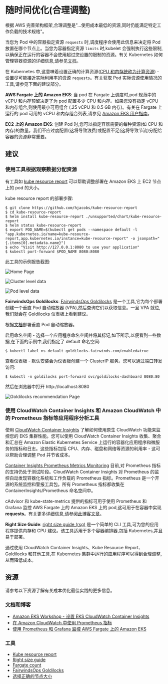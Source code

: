 # 随时间优化(合理调整)

根据 AWS 完善架构框架,合理调整是"...使用成本最低的资源,同时仍能满足特定工作负载的技术规格"。

当您为 Pod 中的容器指定资源 `requests` 时,调度程序会使用此信息来决定将 Pod 放置在哪个节点上。当您为容器指定资源 `limits` 时,kubelet 会强制执行这些限制,以确保正在运行的容器不会使用超过您设置的限制的资源。有关 Kubernetes 如何管理容器资源的详细信息,请参见[文档](https://kubernetes.io/docs/concepts/configuration/manage-resources-containers/)。

在 Kubernetes 中,这意味着设置正确的计算资源([CPU 和内存统称为计算资源](https://kubernetes.io/docs/concepts/configuration/manage-resources-containers/)) - 设置尽可能接近实际利用率的资源 `requests`。有关获取 Pod 实际资源使用情况的工具,请参见下面的建议部分。

**AWS Fargate 上的 Amazon EKS**: 当 pod 在 Fargate 上调度时,pod 规范中的 vCPU 和内存预留决定了为 pod 配置多少 CPU 和内存。如果您没有指定 vCPU 和内存组合,则使用最小可用组合 (.25 vCPU 和 0.5 GB 内存)。有关在 Fargate 上运行的 pod 可用的 vCPU 和内存组合列表,请参见 [Amazon EKS 用户指南](https://docs.aws.amazon.com/eks/latest/userguide/fargate-pod-configuration.html)。

**EC2 上的 Amazon EKS**: 创建 Pod 时,您可以指定容器需要的每种资源(如 CPU 和内存)的数量。我们不应过度配置(这将导致浪费)或配置不足(这将导致节流)分配给容器的资源非常重要。

## 建议
### 使用工具根据观察数据分配资源
有工具如 [kube resource report](https://github.com/hjacobs/kube-resource-report) 可以帮助调整部署在 Amazon EKS 上 EC2 节点上的 pod 的大小。

kube resource report 的部署步骤:
```
$ git clone https://github.com/hjacobs/kube-resource-report
$ cd kube-resource-report
$ helm install kube-resource-report ./unsupported/chart/kube-resource-report
$ helm status kube-resource-report
$ export POD_NAME=$(kubectl get pods --namespace default -l "app.kubernetes.io/name=kube-resource-report,app.kubernetes.io/instance=kube-resource-report" -o jsonpath="{.items[0].metadata.name}")
$ echo "Visit http://127.0.0.1:8080 to use your application"
$ kubectl port-forward $POD_NAME 8080:8080
```
此工具的示例报告截图:

![Home Page](../images/kube-resource-report1.png)

![Cluster level data](../images/kube-resource-report2.png)

![Pod level data](../images/kube-resource-report3.png)

**FairwindsOps Goldilocks**: [FairwindsOps Goldilocks](https://github.com/FairwindsOps/goldilocks) 是一个工具,它为每个部署创建一个垂直 Pod 自动缩放器 (VPA),然后查询它们以获取信息。一旦 VPA 就位,我们就会在 Goldilocks 仪表板上看到建议。

根据[文档](https://docs.aws.amazon.com/eks/latest/userguide/vertical-pod-autoscaler.html)部署垂直 Pod 自动缩放器。

启用命名空间 - 选择一个应用程序命名空间并将其标记,如下所示,以便看到一些数据,在下面的示例中,我们指定了 default 命名空间:

```
$ kubectl label ns default goldilocks.fairwinds.com/enabled=true
```

查看仪表板 - 默认安装会为仪表板创建一个 ClusterIP 服务。您可以通过端口转发访问:

```
$ kubectl -n goldilocks port-forward svc/goldilocks-dashboard 8080:80
```

然后在浏览器中打开 http://localhost:8080

![Goldilocks recommendation Page](../images/Goldilocks.png)

### 使用 CloudWatch Container Insights 和 Amazon CloudWatch 中的 Prometheus 指标等应用程序分析工具

使用 [CloudWatch Container Insights](https://docs.aws.amazon.com/AmazonCloudWatch/latest/monitoring/deploy-container-insights-EKS.html) 了解如何使用原生 CloudWatch 功能来监控您的 EKS 集群性能。您可以使用 CloudWatch Container Insights 收集、聚合和汇总在 Amazon Elastic Kubernetes Service 上运行的容器化应用程序和微服务的指标和日志。这些指标包括 CPU、内存、磁盘和网络等资源的利用率 - 这可以帮助合理调整 Pod 并节省成本。

[Container Insights Prometheus Metrics Monitoring](https://docs.aws.amazon.com/AmazonCloudWatch/latest/monitoring/ContainerInsights-Prometheus-metrics.html) 目前,对 Prometheus 指标的支持仍处于测试阶段。CloudWatch Container Insights 对 Prometheus 的监控自动发现容器化系统和工作负载的 Prometheus 指标。Prometheus 是一个开源的系统监控和警报工具包。所有 Prometheus 指标都收集在 ContainerInsights/Prometheus 命名空间中。

cAdvisor 和 kube-state-metrics 提供的指标可用于使用 Prometheus 和 Grafana 监控 AWS Fargate 上的 Amazon EKS 上的 pod,这可用于在容器中实现 **requests**。有关更多详细信息,请参阅[此博客文章](https://aws.amazon.com/blogs/containers/monitoring-amazon-eks-on-aws-fargate-using-prometheus-and-grafana/)。

**Right Size Guide**: [right size guide (rsg)](https://mhausenblas.info/right-size-guide/) 是一个简单的 CLI 工具,可为您的应用程序提供内存和 CPU 建议。该工具适用于多个容器编排器,包括 Kubernetes,并且易于部署。

通过使用 CloudWatch Container Insights、Kube Resource Report、Goldilocks 和其他工具,在 Kubernetes 集群中运行的应用程序可以得到合理调整,从而降低成本。

## 资源
请参考以下资源了解有关成本优化最佳实践的更多信息。

### 文档和博客
+	[Amazon EKS Workshop - 设置 EKS CloudWatch Container Insights](https://www.eksworkshop.com/intermediate/250_cloudwatch_container_insights/)
+	[在 Amazon CloudWatch 中使用 Prometheus 指标](https://aws.amazon.com/blogs/containers/using-prometheus-metrics-in-amazon-cloudwatch/)
+ [使用 Prometheus 和 Grafana 监控 AWS Fargate 上的 Amazon EKS](https://aws.amazon.com/blogs/containers/monitoring-amazon-eks-on-aws-fargate-using-prometheus-and-grafana/)

### 工具
+  [Kube resource report](https://github.com/hjacobs/kube-resource-report)
+  [Right size guide](https://github.com/mhausenblas/right-size-guide)
+ [Fargate count](https://github.com/mreferre/fargatecount)
+ [FairwindsOps Goldilocks](https://github.com/FairwindsOps/goldilocks)
+ [选择正确的节点大小](https://learnk8s.io/research#choosing-node-size)